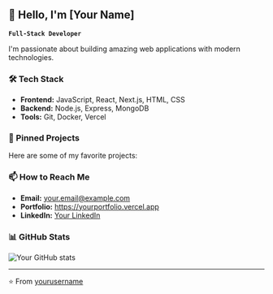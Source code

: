 ## 👋 Hello, I'm [Your Name]

**`Full-Stack Developer`**

I'm passionate about building amazing web applications with modern technologies.

### 🛠️ Tech Stack
- **Frontend:** JavaScript, React, Next.js, HTML, CSS
- **Backend:** Node.js, Express, MongoDB
- **Tools:** Git, Docker, Vercel

### 📌 Pinned Projects
Here are some of my favorite projects:

### 📫 How to Reach Me
- **Email:** your.email@example.com
- **Portfolio:** https://yourportfolio.vercel.app
- **LinkedIn:** [Your LinkedIn](https://linkedin.com/in/yourprofile)

### 📊 GitHub Stats
![Your GitHub stats](https://github-readme-stats.vercel.app/api?username=yourusername&show_icons=true)

---
⭐️ From [yourusername](https://github.com/yourusername)

